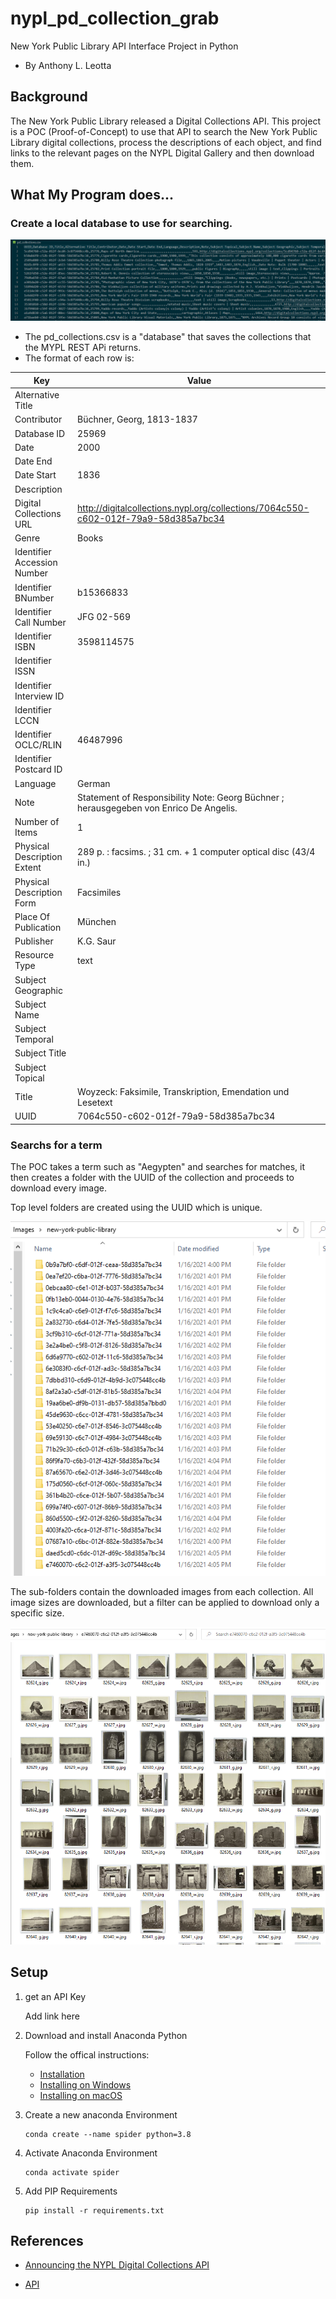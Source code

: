 # nypl_pd_collection_grab

New York Public Library API Interface Project in Python

- By Anthony L. Leotta

## Background

The New York Public Library released a Digital Collections API. This project is a POC (Proof-of-Concept) to use that API to search the  New York Public Library digital collections, process the descriptions of each object, and find links to the relevant pages on the NYPL Digital Gallery and then download them.

## What My Program does...

### Create a local database to use for searching.

![pd_collections](./pd_collections.png)

- The pd_collections.csv is a "database" that saves the collections that the MYPL REST APi returns.
- The format of each row is:

| Key | Value |
| ----- | ----- |
|Alternative Title |  |
|Contributor | Büchner, Georg, 1813-1837 | De Angelis, Enrico |
|Database ID | 25969 |
|Date | 2000 |
|Date End |  |
|Date Start | 1836 |
|Description |  |
|Digital Collections URL | http://digitalcollections.nypl.org/collections/7064c550-c602-012f-79a9-58d385a7bc34 |
|Genre | Books |
|Identifier Accession Number |  |
|Identifier BNumber | b15366833 |
|Identifier Call Number | JFG 02-569 |
|Identifier ISBN | 3598114575 |
|Identifier ISSN |  |
|Identifier Interview ID |  |
|Identifier LCCN |  |
|Identifier OCLC/RLIN | 46487996 |
|Identifier Postcard ID |  |
|Language | German |
|Note | Statement of Responsibility Note: Georg Büchner ; herausgegeben von Enrico De Angelis. |
|Number of Items | 1 |
|Physical Description Extent | 289 p. : facsims. ; 31 cm. + 1 computer optical disc (43/4 in.) |
|Physical Description Form | Facsimiles |
|Place Of Publication | München |
|Publisher | K.G. Saur |
|Resource Type | text | still image |
|Subject Geographic |  |
|Subject Name |  |
|Subject Temporal |  |
|Subject Title |  |
|Subject Topical |  |
|Title | Woyzeck: Faksimile, Transkription, Emendation und Lesetext |
|UUID | 7064c550-c602-012f-79a9-58d385a7bc34 |

### Searchs for a term

The POC takes a term such as "Aegypten" and searches for matches, it then creates a folder with the UUID of the collection and proceeds to download every image.

Top level folders are created using the UUID which is unique.

![top-level-folders](./top-level-folders.png)

The sub-folders contain the downloaded images from each collection.  All image sizes are downloaded, but a filter can be applied to download only a specific size.

![sub-folder-egyptian](./sub-folder-egyptian.png)



## Setup

1. get an API Key

    Add link here

1. Download and install Anaconda Python

    Follow the offical instructions:

    - [Installation](https://docs.anaconda.com/anaconda/install/)
    - [Installing on Windows](https://docs.anaconda.com/anaconda/install/windows/)
    - [Installing on macOS](https://docs.anaconda.com/anaconda/install/mac-os/)

1. Create a new anaconda Environment

    ```
    conda create --name spider python=3.8
    ```

1. Activate Anaconda Environment

    ```
    conda activate spider
    ```

1. Add PIP Requirements

    ```
    pip install -r requirements.txt
    ```


## References

- [Announcing the NYPL Digital Collections API](https://www.nypl.org/blog/2013/04/04/announcing-nypl-digital-collections-api)

- [API](http://api.repo.nypl.org/)
